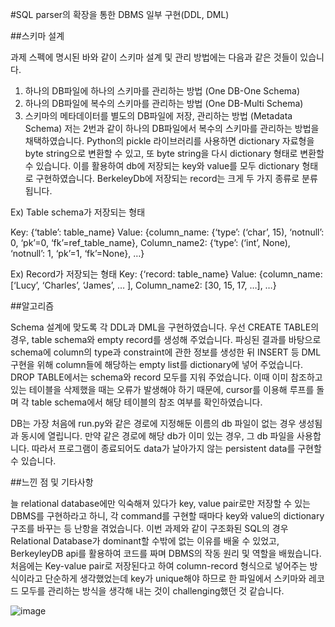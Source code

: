 #SQL parser의 확장을 통한 DBMS 일부 구현(DDL, DML)

##스키마 설계

과제 스펙에 명시된 바와 같이 스키마 설계 및 관리 방법에는 다음과 같은 것들이 있습니다.

1.	하나의 DB파일에 하나의 스키마를 관리하는 방법 (One DB-One Schema)
2.	하나의 DB파일에 복수의 스키마를 관리하는 방법 (One DB-Multi Schema)
3.	스키마의 메타데이터를 별도의 DB파일에 저장, 관리하는 방법 (Metadata Schema) 
저는 2번과 같이 하나의 DB파일에서 복수의 스키마를 관리하는 방법을 채택하였습니다. Python의 pickle 라이브러리를 사용하면 dictionary 자료형을 byte string으로 변환할 수 있고, 또 byte string을 다시 dictionary 형태로 변환할 수 있습니다. 이를 활용하여 db에 저장되는 key와 value를 모두 dictionary 형태로 구현하였습니다. BerkeleyDb에 저장되는 record는 크게 두 가지 종류로 분류됩니다.

Ex) Table schema가 저장되는 형태

Key: {‘table’: table_name}
Value: {column_name: {‘type’: (‘char’, 15), ‘notnull’: 0, ‘pk’=0, ‘fk’=ref_table_name},
	Column_name2: {‘type’: (‘int’, None), ‘notnull’: 1, ‘pk’=1, ‘fk’=None}, …}

Ex) Record가 저장되는 형태
Key: {‘record: table_name}
Value: {column_name: [‘Lucy’, ‘Charles’, ‘James’, … ],
	Column_name2: [30, 15, 17, …], …}

##알고리즘

Schema 설계에 맞도록 각 DDL과 DML을 구현하였습니다. 우선 CREATE TABLE의 경우, table schema와 empty record를 생성해 주었습니다. 파싱된 결과를 바탕으로 schema에 column의 type과 constraint에 관한 정보를 생성한 뒤 INSERT 등 DML 구현을 위해 column들에 해당하는 empty list를 dictionary에 넣어 주었습니다. DROP TABLE에서는 schema와 record 모두를 지워 주었습니다. 이때 이미 참조하고 있는 테이블을 삭제했을 때는 오류가 발생해야 하기 때문에, cursor를 이용해 루프를 돌며 각 table schema에서 해당 테이블의 참조 여부를 확인하였습니다. 

DB는 가장 처음에 run.py와 같은 경로에 지정해둔 이름의 db 파일이 없는 경우 생성됨과 동시에 열립니다. 만약 같은 경로에 해당 db가 이미 있는 경우, 그 db 파일을 사용합니다. 따라서 프로그램이 종료되어도 data가 날아가지 않는 persistent data를 구현할 수 있습니다.

##느낀 점 및 기타사항

늘 relational database에만 익숙해져 있다가 key, value pair로만 저장할 수 있는 DBMS를 구현하라고 하니, 각 command를 구현할 때마다 key와 value의 dictionary 구조를 바꾸는 등 난항을 겪었습니다. 이번 과제와 같이 구조화된 SQL의 경우 Relational Database가 dominant할 수밖에 없는 이유를 배울 수 있었고, BerkeyleyDB api를 활용하여 코드를 짜며 DBMS의 작동 원리 및 역할을 배웠습니다. 처음에는 Key-value pair로 저장된다고 하여 column-record 형식으로 넣어주는 방식이라고 단순하게 생각했었는데 key가 unique해야 하므로 한 파일에서 스키마와 레코드 모두를 관리하는 방식을 생각해 내는 것이 challenging했던 것 같습니다.

![image](https://user-images.githubusercontent.com/110687290/233727212-a89d207b-5bf5-468f-888d-725e1c94b72d.png)
